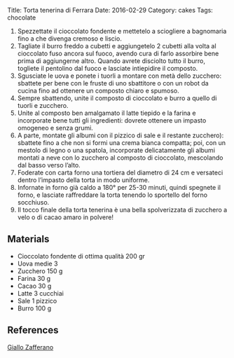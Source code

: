 Title: Torta tenerina di Ferrara
Date: 2016-02-29
Category: cakes
Tags: chocolate

1. Spezzettate il cioccolato fondente e mettetelo a sciogliere a
bagnomaria fino a che divenga cremoso e liscio.
2. Tagliate il burro freddo a cubetti e aggiungetelo 2 cubetti alla
volta al cioccolato fuso ancora sul fuoco, avendo cura di farlo
assorbire bene prima di aggiungerne altro. Quando avrete disciolto tutto
il burro, togliete il pentolino dal fuoco e lasciate intiepidire il
composto.
3. Sgusciate le uova e ponete i tuorli a montare con metà dello
zucchero: sbattete per bene con le fruste di uno sbattitore o con un
robot da cucina fino ad ottenere un composto chiaro e spumoso.
4. Sempre sbattendo, unite il composto di cioccolato e burro a quello di
tuorli e zucchero.
5. Unite al composto ben amalgamato il latte tiepido e la farina e
incorporate bene tutti gli ingredienti: dovrete ottenere un impasto
omogeneo e senza grumi.
6. A parte, montate gli albumi con il pizzico di sale e il restante
zucchero): sbattete fino a che non si formi una crema bianca compatta;
poi, con un mestolo di legno o una spatola, incorporate delicatamente
gli albumi montati a neve con lo zucchero al composto di cioccolato,
mescolando dal basso verso l’alto.
7. Foderate con carta forno una tortiera del diametro di 24 cm e
versateci dentro l’impasto della torta in modo uniforme.
8. Infornate in forno già caldo a 180° per 25-30 minuti, quindi
spegnete il forno, e lasciate raffreddare la torta tenendo lo sportello
del forno socchiuso.
9. Il tocco finale della torta tenerina è una bella spolverizzata di
zucchero a velo o di cacao amaro in polvere!


## Materials

* Cioccolato fondente di ottima qualità 200 gr
* Uova medie 3
* Zucchero 150 g
* Farina 30 g
* Cacao 30 g
* Latte 3 cucchiai
* Sale 1 pizzico
* Burro 100 g

## References

[Giallo Zafferano](http://ricette.giallozafferano.it/Torta-tenerina.html)
